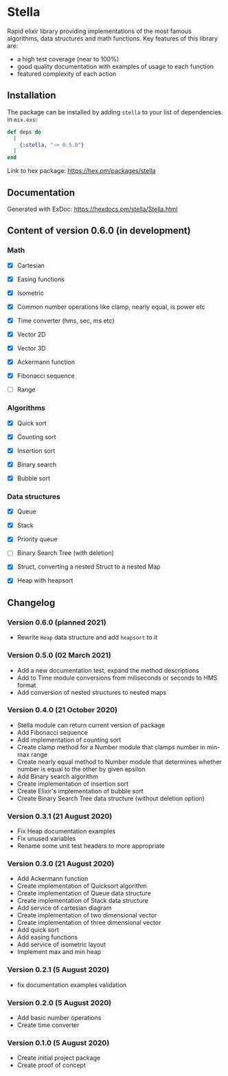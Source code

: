 # Stella

Rapid elixir library providing implementations of the most famous algorithms, data structures and math functions. Key features of this library are:
- a high test coverage (near to 100%)
- good quality documentation with examples of usage to each function
- featured complexity of each action

## Installation

The package can be installed by adding `stella` to your list of dependencies in `mix.exs`:

```elixir
def deps do
  [
    {:stella, "~> 0.5.0"}
  ]
end
```

Link to hex package: https://hex.pm/packages/stella

## Documentation
Generated with ExDoc: https://hexdocs.pm/stella/Stella.html


## Content of version 0.6.0 (in development)

### Math
- [x] Cartesian
- [x] Easing functions
- [x] Isometric
- [x] Common number operations like clamp, nearly equal, is power etc
- [x] Time converter (hms, sec, ms etc)
- [x] Vector 2D
- [x] Vector 3D
- [x] Ackermann function
- [x] Fibonacci sequence
- [ ] Range
 

### Algorithms
- [x] Quick sort
- [x] Counting sort
- [x] Insertion sort
- [x] Binary search
- [x] Bubble sort


### Data structures
- [x] Queue
- [x] Stack
- [x] Priority queue
- [ ] Binary Search Tree (with deletion)
- [x] Struct, converting a nested Struct to a nested Map 
- [x] Heap with heapsort


## Changelog

### Version 0.6.0 (planned 2021)
- Rewrite `Heap` data structure and add `heapsort` to it

### Version 0.5.0 (02 March 2021) 
- Add a new documentation test, expand the method descriptions 
- Add to Time module conversions from miliseconds or seconds to HMS format
- Add conversion of nested structures to nested maps

### Version 0.4.0 (21 October 2020) 
- Stella module can return current version of package
- Add Fibonacci sequence
- Add implementation of counting sort
- Create clamp method for a Number module that clamps number in min-max range
- Create nearly equal method to Number module that determines whether number is equal to the other by given epsilon
- Add Binary search algorithm
- Create implementation of insertion sort
- Create Elixir's implementation of bubble sort
- Create Binary Search Tree data structure (without deletion option)

### Version 0.3.1 (21 August 2020)
- Fix Heap documentation examples
- Fix unused variables
- Rename some unit test headers to more appropriate

### Version 0.3.0 (21 August 2020)
- Add Ackermann function
- Create implementation of Quicksort algorithm
- Create implementation of Queue data structure
- Create implementation of Stack data structure
- Add service of cartesian diagram
- Create implementation of two dimensional vector 
- Create implementation of three dimensional vector 
- Add quick sort
- Add easing functions
- Add service of isometric layout
- Implement max and min heap

### Version 0.2.1 (5 August 2020)
- fix documentation examples validation

### Version 0.2.0 (5 August 2020)
- Add basic number operations
- Create time converter

### Version 0.1.0 (5 August 2020)
- Create initial project package
- Create proof of concept

